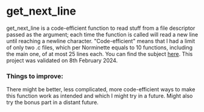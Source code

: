 # get_next_line
get_next_line is a code-efficient function to read stuff from a file descriptor passed as the argument; each time the function is called will read a new line until reaching a newline character. "Code-efficient" means that I had a limit of only two .c files, which per Norminette equals to 10 functions, including the main one, of at most 25 lines each. You can find the subject <a href="https://github.com/rphlr/42-Subjects/blob/main/common-core/get_next_line/en.subject.pdf">here</a>.
This project was validated on 8th February 2024.

<h3>Things to improve:</h3>
There might be better, less complicated, more code-efficient ways to make this function work as intended and which I might try in a future. Might also try the bonus part in a distant future.
